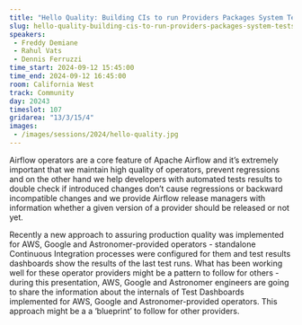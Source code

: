 ```yaml
---
title: "Hello Quality: Building CIs to run Providers Packages System Tests"
slug: hello-quality-building-cis-to-run-providers-packages-system-tests
speakers:
 - Freddy Demiane
 - Rahul Vats
 - Dennis Ferruzzi
time_start: 2024-09-12 15:45:00
time_end: 2024-09-12 16:45:00
room: California West
track: Community
day: 20243
timeslot: 107
gridarea: "13/3/15/4"
images: 
 - /images/sessions/2024/hello-quality.jpg
---
```


Airflow operators are a core feature of Apache Airflow and it’s extremely important that we maintain high quality of operators, prevent regressions and on the other hand we help developers with automated tests results to double check if introduced changes don’t cause regressions or backward incompatible changes and we provide Airflow release managers with information whether a given version of a provider should be released or not yet.
 
 
 
 Recently a new approach to assuring production quality was implemented for AWS, Google and Astronomer-provided operators - standalone Continuous Integration processes were configured for them and test results dashboards show the results of the last test runs. What has been working well for these operator providers might be a pattern to follow for others - during this presentation, AWS, Google and Astronomer engineers are going to share the information about the internals of Test Dashboards implemented for AWS, Google and Astronomer-provided operators. This approach might be a a ‘blueprint’ to follow for other providers.
